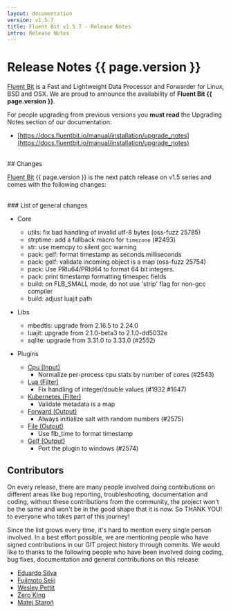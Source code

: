 ```yaml
---
layout: documentation
version: v1.5.7
title: Fluent Bit v1.5.7 - Release Notes
intro: Release Notes
---
```


# Release Notes {{ page.version }}

[Fluent Bit](http://fluentbit.io) is a Fast and Lightweight Data Processor and Forwarder for Linux, BSD and OSX. We are proud to announce the availability of __Fluent Bit {{ page.version }}__.

For people upgrading from previous versions you __must read__ the Upgrading Notes section of our documentation:

- [https://docs.fluentbit.io/manual/installation/upgrade_notes](https://docs.fluentbit.io/manual/installation/upgrade_notes)

<br>
## Changes

[Fluent Bit](https://fluentbit.io) {{ page.version }} is the next patch release on v1.5 series and comes with the following changes:

<br>
### List of general changes

 - Core
   - utils: fix bad handling of invalid utf-8 bytes (oss-fuzz 25785)
   - strptime: add a fallback macro for `timezone` (#2493)
   - str: use memcpy to silent gcc warning
   - pack: gelf: format timestamp as seconds.milliseconds
   - pack: gelf: validate incoming object is a map (oss-fuzz 25754)
   - pack: Use PRIu64/PRId64 to format 64 bit integers.
   - pack: print timestamp formatting timespec fields
   - build: on FLB_SMALL mode, do not use 'strip' flag for non-gcc compiler
   - build: adjust luajit path

 - Libs
    - mbedtls: upgrade from 2.16.5 to 2.24.0
    - luajit: upgrade from 2.1.0-beta3 to 2.1.0-dd5032e
    - sqlite: upgrade from 3.31.0 to 3.33.0 (#2552)

 - Plugins
   - [Cpu (Input)](https://docs.fluentbit.io/manual/pipeline/inputs/cpu/)
      - Normalize per-process cpu stats by number of cores (#2543)
   - [Lua (Filter)](https://docs.fluentbit.io/manual/pipeline/filters/lua/)
      - Fix handling of integer/double values (#1932 #1647)
   - [Kubernetes (Filter)](https://docs.fluentbit.io/manual/pipeline/filters/kubernetes/)
      - Validate metadata is a map
   - [Forward (Output)](https://docs.fluentbit.io/manual/pipeline/outputs/forward/)
      - Always initialize salt with random numbers (#2575)
   - [File (Output)](https://docs.fluentbit.io/manual/pipeline/outputs/file/)
      - Use flb_time to format timestamp
   - [Gelf (Output)](https://docs.fluentbit.io/manual/pipeline/outputs/gelf/)
      - Port the plugin to windows (#2574)

## Contributors

On every release, there are many people involved doing contributions on different areas like bug reporting, troubleshooting, documentation and coding, without these contributions from the community, the project won't be the same and won't be in the good shape that it is now. So THANK YOU! to everyone who takes part of this journey!

Since the list grows every time, it's hard to mention every single person involved. In a best effort possible, we are mentioning people who have signed contributions in our GIT project history through commits. We would like to thanks to the following people who have been involved doing coding, bug fixes, documentation and general contributions on this release:

- [Eduardo Silva](https://github.com/edsiper)
- [Fujimoto Seiji](https://github.com/fujimotos)
- [Wesley Pettit](https://github.com/PettitWesley)
- [Zero King](https://github.com/l2dy)
- [Matej Staroň](https://github.com/yang-padawan)
